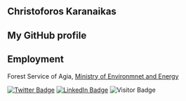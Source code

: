 ## Christoforos Karanaikas
## My GitHub profile


## Employment
Forest Service of Agia, [Ministry of Environmnet and Energy](https://ypen.gov.gr/perivallon/dasi/geniki-grammateia-dason/)

[![Twitter Badge](https://img.shields.io/twitter/follow/ChristofKar?style=social)](https://twitter.com/ChristofKar)
[![LinkedIn Badge](https://img.shields.io/badge/My-LinkedIn-blue)](https://www.linkedin.com/in/christoforos-karanikas-4836b43b/)
![Visitor Badge](https://visitor-badge.laobi.icu/badge?page_id=kriskaran.kriskaran)


<!--
**kriskaran/kriskaran** is a ✨ _special_ ✨ repository because its `README.md` (this file) appears on your GitHub profile.

Here are some ideas to get you started:

- 🔭 I’m currently working on ...
- 🌱 I’m currently learning ...
- 👯 I’m looking to collaborate on ...
- 🤔 I’m looking for help with ...
- 💬 Ask me about ...
- 📫 How to reach me: ...
- 😄 Pronouns: ...
- ⚡ Fun fact: ...
-->
